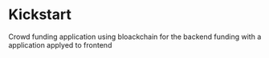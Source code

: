 # Kickstart
 Crowd funding application using bloackchain for the backend funding with a application applyed to frontend
